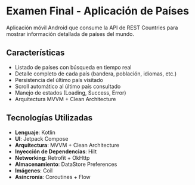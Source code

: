 # Examen Final - Aplicación de Países

Aplicación móvil Android que consume la API de REST Countries para mostrar información detallada de países del mundo.

##  Características

- Listado de países con búsqueda en tiempo real
- Detalle completo de cada país (bandera, población, idiomas, etc.)
- Persistencia del último país visitado
- Scroll automático al último país consultado
- Manejo de estados (Loading, Success, Error)
- Arquitectura MVVM + Clean Architecture

##  Tecnologías Utilizadas

- **Lenguaje**: Kotlin
- **UI**: Jetpack Compose
- **Arquitectura**: MVVM + Clean Architecture
- **Inyección de Dependencias**: Hilt
- **Networking**: Retrofit + OkHttp
- **Almacenamiento**: DataStore Preferences
- **Imágenes**: Coil
- **Asincronía**: Coroutines + Flow
